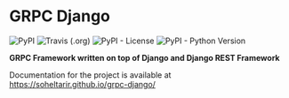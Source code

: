# GRPC Django
![PyPI](https://img.shields.io/pypi/v/grpc-django?style=for-the-badge)
![Travis (.org)](https://img.shields.io/travis/soheltarir/grpc-django?style=for-the-badge)
![PyPI - License](https://img.shields.io/pypi/l/grpc-django?style=for-the-badge)
![PyPI - Python Version](https://img.shields.io/pypi/pyversions/grpc-django?style=for-the-badge)

**GRPC Framework written on top of Django and Django REST Framework**

Documentation for the project is available at https://soheltarir.github.io/grpc-django/
